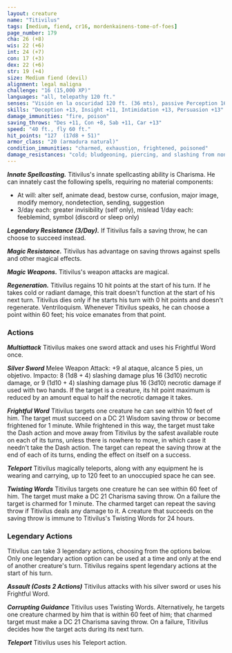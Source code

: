 ```yaml
---
layout: creature
name: "Titivilus"
tags: [medium, fiend, cr16, mordenkainens-tome-of-foes]
page_number: 179
cha: 26 (+8)
wis: 22 (+6)
int: 24 (+7)
con: 17 (+3)
dex: 22 (+6)
str: 19 (+4)
size: Medium fiend (devil)
alignment: legal maligna
challenge: "16 (15,000 XP)"
languages: "all, telepathy 120 ft."
senses: "Visión en la oscuridad 120 ft. (36 mts), passive Perception 16"
skills: "Deception +13, Insight +11, Intimidation +13, Persuasion +13"
damage_immunities: "fire, poison"
saving_throws: "Des +11, Con +8, Sab +11, Car +13"
speed: "40 ft., fly 60 ft."
hit_points: "127  (17d8 + 51)"
armor_class: "20 (armadura natural)"
condition_immunities: "charmed, exhaustion, frightened, poisoned"
damage_resistances: "cold; bludgeoning, piercing, and slashing from nonmagical attacks that aren't silvered"
---
```


***Innate Spellcasting.*** Titivilus's innate spellcasting ability is Charisma. He can innately cast the following spells, requiring no material components:
* At will: alter self, animate dead, bestow curse, confusion, major image, modify memory, nondetection, sending, suggestion
* 3/day each: greater invisibility (self only), mislead 1/day each: feeblemind, symbol (discord or sleep only)

***Legendary Resistance (3/Day).*** If Titivilus fails a saving throw, he can choose to succeed instead.

***Magic Resistance.*** Titivilus has advantage on saving throws against spells and other magical effects.

***Magic Weapons.*** Titivilus's weapon attacks are magical.

***Regeneration.*** Titivilus regains 10 hit points at the start of his turn. If he takes cold or radiant damage, this trait doesn't function at the start of his next turn. Titivilus dies only if he starts his turn with 0 hit points and doesn't regenerate. Ventriloquism. Whenever Titivilus speaks, he can choose a point within 60 feet; his voice emanates from that point.

### Actions

***Multiattack*** Titivilus makes one sword attack and uses his Frightful Word once.

***Silver Sword*** Melee Weapon Attack: +9 al ataque, alcance 5 pies, un objetivo. Impacto: 8 (1d8 + 4) slashing damage plus 16 (3d10) necrotic damage, or 9 (1d10 + 4) slashing damage plus 16 (3d10) necrotic damage if used with two hands. If the target is a creature, its hit point maximum is reduced by an amount equal to half the necrotic damage it takes.

***Frightful Word*** Titivilus targets one creature he can see within 10 feet of him. The target must succeed on a DC 21 Wisdom saving throw or become frightened for 1 minute. While frightened in this way, the target must take the Dash action and move away from Titivilus by the safest available route on each of its turns, unless there is nowhere to move, in which case it needn't take the Dash action. The target can repeat the saving throw at the end of each of its turns, ending the effect on itself on a success.

***Teleport*** Titivilus magically teleports, along with any equipment he is wearing and carrying, up to 120 feet to an unoccupied space he can see.

***Twisting Words*** Titivilus targets one creature he can see within 60 feet of him. The target must make a DC 21 Charisma saving throw. On a failure the target is charmed for 1 minute. The charmed target can repeat the saving throw if Titivilus deals any damage to it. A creature that succeeds on the saving throw is immune to Titivilus's Twisting Words for 24 hours.

### Legendary Actions

Titivilus can take 3 legendary actions, choosing from the options below. Only one legendary action option can be used at a time and only at the end of another creature's turn. Titivilus regains spent legendary actions at the start of his turn.

***Assault (Costs 2 Actions)*** Titivilus attacks with his silver sword or uses his Frightful Word.

***Corrupting Guidance*** Titivilus uses Twisting Words. Alternatively, he targets one creature charmed by him that is within 60 feet of him; that charmed target must make a DC 21 Charisma saving throw. On a failure, Titivilus decides how the target acts during its next turn.

***Teleport*** Titivilus uses his Teleport action.